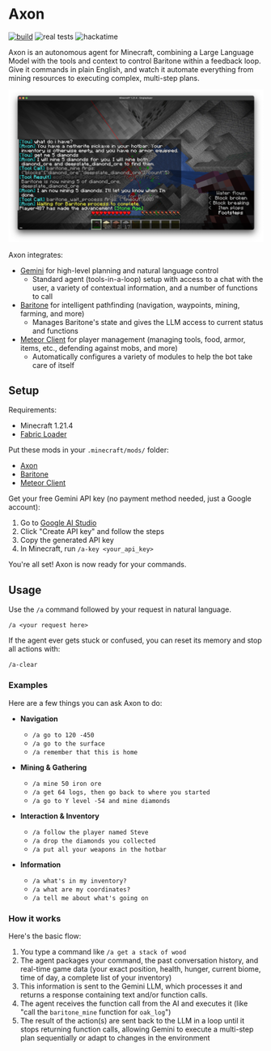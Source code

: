 # Axon

[![build](https://github.com/jeremy46231/axon/actions/workflows/build.yml/badge.svg)](https://github.com/jeremy46231/axon/actions/workflows/build.yml) ![real tests](https://img.shields.io/badge/tests-none-green) ![hackatime](https://hackatime-badge.hackclub.com/U06UYA5GMB5/axon?label=time+spent+typing+code&aliases=baritone,meteor-client)

Axon is an autonomous agent for Minecraft, combining a Large Language Model with the tools and context to control Baritone within a feedback loop. Give it commands in plain English, and watch it automate everything from mining resources to executing complex, multi-step plans.

![screenshot](screenshot.png)

Axon integrates:

- [Gemini](https://deepmind.google/models/gemini) for high-level planning and natural language control
  - Standard agent (tools-in-a-loop) setup with access to a chat with the user, a variety of contextual information, and a number of functions to call
- [Baritone](https://github.com/cabaletta/baritone) for intelligent pathfinding (navigation, waypoints, mining, farming, and more)
  - Manages Baritone's state and gives the LLM access to current status and functions
- [Meteor Client](https://github.com/MeteorDevelopment/meteor-client) for player management (managing tools, food, armor, items, etc., defending against mobs, and more)
  - Automatically configures a variety of modules to help the bot take care of itself

## Setup

Requirements:

- Minecraft 1.21.4
- [Fabric Loader](https://fabricmc.net/use/installer/)

Put these mods in your `.minecraft/mods/` folder:

- [Axon](https://github.com/jeremy46231/axon/releases/download/nightly/axon-1.0.0.jar)
- [Baritone](https://github.com/jeremy46231/axon/raw/refs/heads/main/libs/baritone-api-fabric-1.11.1-2-ga0f100f4.jar)
- [Meteor Client](https://meteorclient.com/api/download?version=1.21.5)

Get your free Gemini API key (no payment method needed, just a Google account):

1.  Go to [Google AI Studio](https://aistudio.google.com/apikey)
2.  Click "Create API key" and follow the steps
3.  Copy the generated API key
4.  In Minecraft, run `/a-key <your_api_key>`

You're all set! Axon is now ready for your commands.

## Usage

Use the `/a` command followed by your request in natural language.

```
/a <your request here>
```

If the agent ever gets stuck or confused, you can reset its memory and stop all actions with:

```
/a-clear
```

### Examples

Here are a few things you can ask Axon to do:

- **Navigation**

  - `/a go to 120 -450`
  - `/a go to the surface`
  - `/a remember that this is home`

- **Mining & Gathering**

  - `/a mine 50 iron ore`
  - `/a get 64 logs, then go back to where you started`
  - `/a go to Y level -54 and mine diamonds`

- **Interaction & Inventory**

  - `/a follow the player named Steve`
  - `/a drop the diamonds you collected`
  - `/a put all your weapons in the hotbar`

- **Information**
  - `/a what's in my inventory?`
  - `/a what are my coordinates?`
  - `/a tell me about what's going on`

### How it works

Here's the basic flow:

1.  You type a command like `/a get a stack of wood`
2.  The agent packages your command, the past conversation history, and real-time game data (your exact position, health, hunger, current biome, time of day, a complete list of your inventory)
3.  This information is sent to the Gemini LLM, which processes it and returns a response containing text and/or function calls.
4.  The agent receives the function call from the AI and executes it (like "call the `baritone_mine` function for `oak_log`")
5.  The result of the action(s) are sent back to the LLM in a loop until it stops returning function calls, allowing Gemini to execute a multi-step plan sequentially or adapt to changes in the environment
